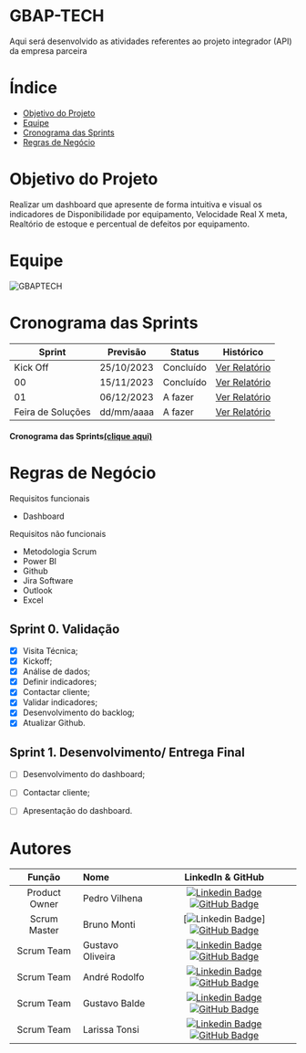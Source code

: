 # GBAP-TECH

Aqui será desenvolvido as atividades referentes ao projeto integrador (API) da empresa parceira

# Índice

* [Objetivo do Projeto](#Objetivo-do-Projeto)
* [Equipe](#Equipe)
* [Cronograma das Sprints](#Cronograma-das-Sprints)
* [Regras de Negócio](#Regras-de-Negócio)
  
  

# Objetivo do Projeto

Realizar um dashboard que apresente de forma intuitiva e visual os indicadores de Disponibilidade por equipamento, Velocidade Real X meta, Realtório de estoque e percentual de defeitos por equipamento.


# Equipe
![GBAPTECH](https://github.com/Bruno-Monti-Peres/GBAP-TECH/assets/142462448/f535dd00-7221-4f15-960c-00f6493db045)


# Cronograma das Sprints

Sprint | Previsão | Status| Histórico|
|------|--------|------|--------|
|Kick Off | 25/10/2023 | Concluído| [Ver Relatório](https://fatecsjc-prd.azurewebsites.net/downloads/estagio/modelo_relatorio_estagio_gpi.docx) | 
|00 | 15/11/2023 | Concluído| [Ver Relatório](https://fatecsjc-prd.azurewebsites.net/downloads/estagio/modelo_relatorio_estagio_gpi.docx) | 
|01|  06/12/2023| A fazer |[Ver Relatório](https://fatecsjc-prd.azurewebsites.net/downloads/estagio/modelo_relatorio_estagio_gpi.docx) | 
|Feira de Soluções|dd/mm/aaaa |A fazer |[Ver Relatório](https://fatecsjc-prd.azurewebsites.net/downloads/estagio/modelo_relatorio_estagio_gpi.docx) | 


#### Cronograma das Sprints[(clique aqui)](https://gbaptech.atlassian.net/jira/software/projects/SCRUM/boards/1)


# Regras de Negócio


Requisitos funcionais 
- Dashboard  


Requisitos não funcionais

- Metodologia Scrum
- Power BI
- Github
- Jira Software
- Outlook
- Excel
  

## Sprint 0. Validação
- [X] Visita Técnica;
- [X] Kickoff;
- [X] Análise de dados;
- [X] Definir indicadores;
- [X] Contactar cliente;
- [X] Validar indicadores;
- [X] Desenvolvimento do backlog;
- [X] Atualizar Github.

## Sprint 1. Desenvolvimento/ Entrega Final
- [ ] Desenvolvimento do dashboard;
- [ ] Contactar cliente;
- [ ] Apresentação do dashboard.



# Autores
|    Função     | Nome                                  |                                                                                                                                                      LinkedIn & GitHub                                                                                                                                                      |
| :-----------: | :------------------------------------ | :-------------------------------------------------------------------------------------------------------------------------------------------------------------------------------------------------------------------------------------------------------------------------------------------------------------------------: |
| Product Owner   |   Pedro Vilhena        |     [![Linkedin Badge](https://img.shields.io/badge/Linkedin-blue?style=flat-square&logo=Linkedin&logoColor=white)](https://www.linkedin.com/in/pedrovilhena/) [![GitHub Badge](https://img.shields.io/badge/GitHub-111217?style=flat-square&logo=github&logoColor=white)](https://github.com/PedroVilhena)              |
| Scrum Master  | Bruno Monti |      [![Linkedin Badge](https://img.shields.io/badge/Linkedin-blue?style=flat-square&logo=Linkedin&logoColor=white)] [![GitHub Badge](https://img.shields.io/badge/GitHub-111217?style=flat-square&logo=github&logoColor=white)](https://github.com/Bruno-Monti-Peres)     |
| Scrum Team    | Gustavo Oliveira             |         [![Linkedin Badge](https://img.shields.io/badge/Linkedin-blue?style=flat-square&logo=Linkedin&logoColor=white)](https://www.linkedin.com/in/gustavo-oliveira-16390521a/) [![GitHub Badge](https://img.shields.io/badge/GitHub-111217?style=flat-square&logo=github&logoColor=white)](https://github.com/Gustlive)        |
|  Scrum Team  | André Rodolfo                |         [![Linkedin Badge](https://img.shields.io/badge/Linkedin-blue?style=flat-square&logo=Linkedin&logoColor=white)](https://www.linkedin.com/in/andr%C3%A9-rodolfo-oliveira-17234a73/) [![GitHub Badge](https://img.shields.io/badge/GitHub-111217?style=flat-square&logo=github&logoColor=white)](https://github.com/Andrerodolfo)        |
|  Scrum Team  | Gustavo Balde                |         [![Linkedin Badge](https://img.shields.io/badge/Linkedin-blue?style=flat-square&logo=Linkedin&logoColor=white)](https://www.linkedin.com/in/gustavo-balde-miranda/) [![GitHub Badge](https://img.shields.io/badge/GitHub-111217?style=flat-square&logo=github&logoColor=white)](https://github.com/GustavoBaldeMiranda)
|  Scrum Team  | Larissa Tonsi                |         [![Linkedin Badge](https://img.shields.io/badge/Linkedin-blue?style=flat-square&logo=Linkedin&logoColor=white)](https://www.linkedin.com/in/larissa-tonsi-6922a7172/) [![GitHub Badge](https://img.shields.io/badge/GitHub-111217?style=flat-square&logo=github&logoColor=white)](https://github.com/Latonsi)        |



